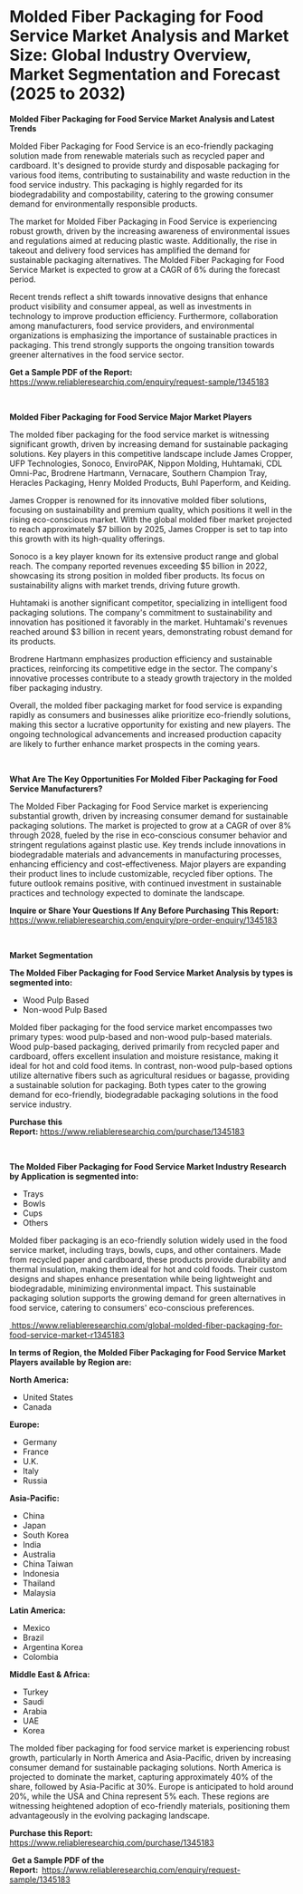 <p><h1>Molded Fiber Packaging for Food Service Market Analysis and Market Size: Global Industry Overview, Market Segmentation and Forecast (2025 to 2032)</h1></p><p><strong>Molded Fiber Packaging for Food Service Market Analysis and Latest Trends</strong></p>
<p><p>Molded Fiber Packaging for Food Service is an eco-friendly packaging solution made from renewable materials such as recycled paper and cardboard. It's designed to provide sturdy and disposable packaging for various food items, contributing to sustainability and waste reduction in the food service industry. This packaging is highly regarded for its biodegradability and compostability, catering to the growing consumer demand for environmentally responsible products.</p><p>The market for Molded Fiber Packaging in Food Service is experiencing robust growth, driven by the increasing awareness of environmental issues and regulations aimed at reducing plastic waste. Additionally, the rise in takeout and delivery food services has amplified the demand for sustainable packaging alternatives. The Molded Fiber Packaging for Food Service Market is expected to grow at a CAGR of 6% during the forecast period. </p><p>Recent trends reflect a shift towards innovative designs that enhance product visibility and consumer appeal, as well as investments in technology to improve production efficiency. Furthermore, collaboration among manufacturers, food service providers, and environmental organizations is emphasizing the importance of sustainable practices in packaging. This trend strongly supports the ongoing transition towards greener alternatives in the food service sector.</p></p>
<p><strong>Get a Sample PDF of the Report:&nbsp;</strong> <a href="https://www.reliableresearchiq.com/enquiry/request-sample/1345183?utm_campaign=2948&utm_medium=2&utm_source=Github&utm_content=ia&utm_term=19042025&utm_id=molded-fiber-packaging-for-food-service">https://www.reliableresearchiq.com/enquiry/request-sample/1345183</a></p>
<p>&nbsp;</p>
<p><strong>Molded Fiber Packaging for Food Service Major Market Players</strong></p>
<p><p>The molded fiber packaging for the food service market is witnessing significant growth, driven by increasing demand for sustainable packaging solutions. Key players in this competitive landscape include James Cropper, UFP Technologies, Sonoco, EnviroPAK, Nippon Molding, Huhtamaki, CDL Omni-Pac, Brodrene Hartmann, Vernacare, Southern Champion Tray, Heracles Packaging, Henry Molded Products, Buhl Paperform, and Keiding.</p><p>James Cropper is renowned for its innovative molded fiber solutions, focusing on sustainability and premium quality, which positions it well in the rising eco-conscious market. With the global molded fiber market projected to reach approximately $7 billion by 2025, James Cropper is set to tap into this growth with its high-quality offerings.</p><p>Sonoco is a key player known for its extensive product range and global reach. The company reported revenues exceeding $5 billion in 2022, showcasing its strong position in molded fiber products. Its focus on sustainability aligns with market trends, driving future growth.</p><p>Huhtamaki is another significant competitor, specializing in intelligent food packaging solutions. The company's commitment to sustainability and innovation has positioned it favorably in the market. Huhtamaki's revenues reached around $3 billion in recent years, demonstrating robust demand for its products.</p><p>Brodrene Hartmann emphasizes production efficiency and sustainable practices, reinforcing its competitive edge in the sector. The company's innovative processes contribute to a steady growth trajectory in the molded fiber packaging industry.</p><p>Overall, the molded fiber packaging market for food service is expanding rapidly as consumers and businesses alike prioritize eco-friendly solutions, making this sector a lucrative opportunity for existing and new players. The ongoing technological advancements and increased production capacity are likely to further enhance market prospects in the coming years.</p></p>
<p>&nbsp;</p>
<p><strong>What Are The Key Opportunities For Molded Fiber Packaging for Food Service Manufacturers?</strong></p>
<p><p>The Molded Fiber Packaging for Food Service market is experiencing substantial growth, driven by increasing consumer demand for sustainable packaging solutions. The market is projected to grow at a CAGR of over 8% through 2028, fueled by the rise in eco-conscious consumer behavior and stringent regulations against plastic use. Key trends include innovations in biodegradable materials and advancements in manufacturing processes, enhancing efficiency and cost-effectiveness. Major players are expanding their product lines to include customizable, recycled fiber options. The future outlook remains positive, with continued investment in sustainable practices and technology expected to dominate the landscape.</p></p>
<p><strong>Inquire or Share Your Questions If Any Before Purchasing This Report:</strong> <a href="https://www.reliableresearchiq.com/enquiry/pre-order-enquiry/1345183?utm_campaign=2948&utm_medium=2&utm_source=Github&utm_content=ia&utm_term=19042025&utm_id=molded-fiber-packaging-for-food-service">https://www.reliableresearchiq.com/enquiry/pre-order-enquiry/1345183</a></p>
<p>&nbsp;</p>
<p><strong>Market Segmentation</strong></p>
<p><strong>The Molded Fiber Packaging for Food Service Market Analysis by types is segmented into:</strong></p>
<p><ul><li>Wood Pulp Based</li><li>Non-wood Pulp Based</li></ul></p>
<p><p>Molded fiber packaging for the food service market encompasses two primary types: wood pulp-based and non-wood pulp-based materials. Wood pulp-based packaging, derived primarily from recycled paper and cardboard, offers excellent insulation and moisture resistance, making it ideal for hot and cold food items. In contrast, non-wood pulp-based options utilize alternative fibers such as agricultural residues or bagasse, providing a sustainable solution for packaging. Both types cater to the growing demand for eco-friendly, biodegradable packaging solutions in the food service industry.</p></p>
<p><strong>Purchase this Report:&nbsp;</strong><a href="https://www.reliableresearchiq.com/purchase/1345183?utm_campaign=2948&utm_medium=2&utm_source=Github&utm_content=ia&utm_term=19042025&utm_id=molded-fiber-packaging-for-food-service">https://www.reliableresearchiq.com/purchase/1345183</a></p>
<p>&nbsp;</p>
<p><strong>The Molded Fiber Packaging for Food Service Market Industry Research by Application is segmented into:</strong></p>
<p><ul><li>Trays</li><li>Bowls</li><li>Cups</li><li>Others</li></ul></p>
<p><p>Molded fiber packaging is an eco-friendly solution widely used in the food service market, including trays, bowls, cups, and other containers. Made from recycled paper and cardboard, these products provide durability and thermal insulation, making them ideal for hot and cold foods. Their custom designs and shapes enhance presentation while being lightweight and biodegradable, minimizing environmental impact. This sustainable packaging solution supports the growing demand for green alternatives in food service, catering to consumers' eco-conscious preferences.</p></p>
<p><a href="https://www.reliableresearchiq.com/global-molded-fiber-packaging-for-food-service-market-r1345183?utm_campaign=2948&utm_medium=2&utm_source=Github&utm_content=ia&utm_term=19042025&utm_id=molded-fiber-packaging-for-food-service">&nbsp;https://www.reliableresearchiq.com/global-molded-fiber-packaging-for-food-service-market-r1345183</a></p>
<p><strong>In terms of Region, the Molded Fiber Packaging for Food Service Market Players available by Region are:</strong></p>
<p>
    <p> <strong> North America: </strong>
        <ul>
            <li>United States</li>
            <li>Canada</li>
        </ul>
        </p> 
    <p> <strong> Europe: </strong>
        <ul>
            <li>Germany</li>
            <li>France</li>
            <li>U.K.</li>
            <li>Italy</li>
            <li>Russia</li>
        </ul>
        </p> 
    <p> <strong> Asia-Pacific: </strong>
        <ul>
            <li>China</li>
            <li>Japan</li>
            <li>South Korea</li>
            <li>India</li>
            <li>Australia</li>
            <li>China Taiwan</li>
            <li>Indonesia</li>
            <li>Thailand</li>
            <li>Malaysia</li>
        </ul>
        </p> 
    <p> <strong> Latin America: </strong>
        <ul>
            <li>Mexico</li>
            <li>Brazil</li>
            <li>Argentina Korea</li>
            <li>Colombia</li>
        </ul>
        </p> 
    <p> <strong> Middle East & Africa: </strong>
        <ul>
            <li>Turkey</li>
            <li>Saudi</li>
            <li>Arabia</li>
            <li>UAE</li>
            <li>Korea</li>
        </ul>
    </p>
    </p>
<p><p>The molded fiber packaging for food service market is experiencing robust growth, particularly in North America and Asia-Pacific, driven by increasing consumer demand for sustainable packaging solutions. North America is projected to dominate the market, capturing approximately 40% of the share, followed by Asia-Pacific at 30%. Europe is anticipated to hold around 20%, while the USA and China represent 5% each. These regions are witnessing heightened adoption of eco-friendly materials, positioning them advantageously in the evolving packaging landscape.</p></p>
<p><strong>Purchase this Report: </strong><a href="https://www.reliableresearchiq.com/purchase/1345183?utm_campaign=2948&utm_medium=2&utm_source=Github&utm_content=ia&utm_term=19042025&utm_id=molded-fiber-packaging-for-food-service">https://www.reliableresearchiq.com/purchase/1345183</a></p>
<p>&nbsp;<strong>Get a Sample PDF of the Report:&nbsp;&nbsp;</strong><a href="https://www.reliableresearchiq.com/enquiry/request-sample/1345183?utm_campaign=2948&utm_medium=2&utm_source=Github&utm_content=ia&utm_term=19042025&utm_id=molded-fiber-packaging-for-food-service">https://www.reliableresearchiq.com/enquiry/request-sample/1345183</a></p>
<p><strong></strong></p>
<p><p></p><p></p><p></p></p>
